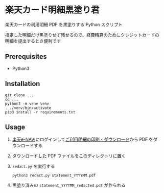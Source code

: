 # 楽天カード明細黒塗り君

楽天カードの利用明細 PDF を黒塗りする Python スクリプト

指定した明細だけ黒塗りせず残せるので、経費精算のためにクレジットカードの明細を提出するとき便利です

## Prerequisites

- Python3

## Installation

```
git clone ...
cd ...
python3 -m venv venv
. ./venv/bin/activate
pip3 install -r requirements.txt
```

## Usage

1. [楽天e-NAVI](https://www.rakuten-card.co.jp/e-navi/)にログインして[ご利用明細の印刷・ダウンロード](https://www.rakuten-card.co.jp/e-navi/members/statement/download-list.xhtml)から PDF をダウンロードする
2. ダウンロードした PDF ファイルをこのディレクトリに置く
3. `redact.py` を実行する

    ```
    python3 redact.py statement_YYYYMM.pdf
    ```

4. 黒塗り済みの `statement_YYYYMM_redacted.pdf` が作られる
